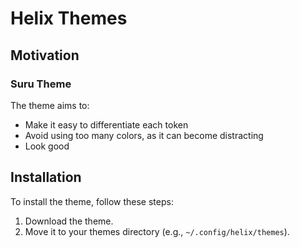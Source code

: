 # Helix Themes

## Motivation

### Suru Theme

The theme aims to:

- Make it easy to differentiate each token
- Avoid using too many colors, as it can become distracting
- Look good

## Installation

To install the theme, follow these steps:

1. Download the theme.
2. Move it to your themes directory (e.g., `~/.config/helix/themes`).
